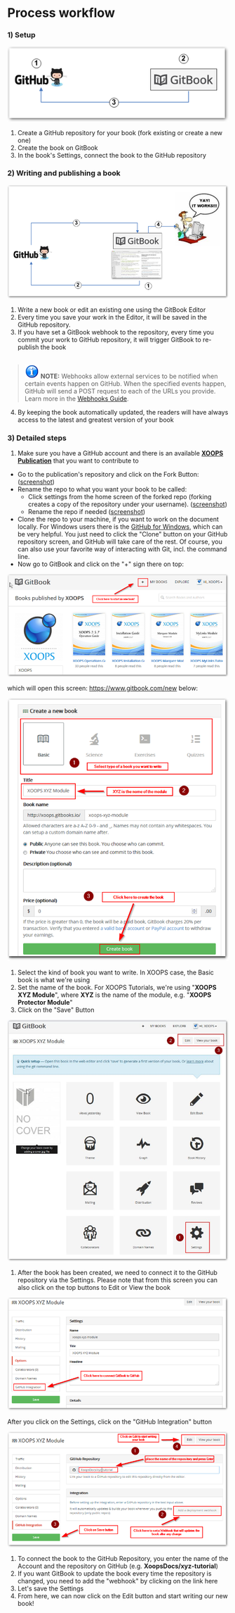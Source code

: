 # Process workflow

### 1) Setup


![image001.png](../../en/assets/gitbook4.png)


1. Create a GitHub repository for your book (fork existing or create a new one)
2. Create the book on GitBook
3. In the book's Settings, connect the book to the GitHub repository


### 2) Writing and publishing a book


![image001.png](../../en/assets/gitbook5.png)


1. Write a new book or edit an existing one using the GitBook Editor 
2. Every time you save your work in the Editor, it will be saved in the GitHub repository.
3. If you have set a GitBook webhook to the repository, every time you commit your work to GitHub repository, it will trigger GitBook to re-publish the book<br><br>
>![image001.png](../assets/info/info.png) **NOTE:** Webhooks allow external services to be notified when certain events happen on GitHub. When the specified events happen, GitHub will send a POST request to each of the URLs you provide. Learn more in the [Webhooks Guide](https://developer.github.com/webhooks/).
4. By keeping the book automatically updated, the readers will have always access to the latest and greatest version of your book

### 3) Detailed steps

1. Make sure you have a GitHub account and there is an available **[XOOPS Publication](https://github.com/XoopsDocs/)** that you want to contribute to
* Go to the publication's repository and click on the Fork Button: ([screenshot](http://mrm-screen.s3.amazonaws.com/MrMaksimizegitbookstarterkit_20140707_085000_20140707_085006.png))
* Rename the repo to what you want your book to be called:
  * Click settings from the home screen of the forked repo (forking creates a copy of the repository under your username). ([screenshot](http://mrm-screen.s3.amazonaws.com/MrMaksimizegitbookstarterkit_20140707_100321_20140707_100325.png))
  * Rename the repo if needed  ([screenshot](http://mrm-screen.s3.amazonaws.com/Options_20140707_100417_20140707_100421.png))
* Clone the repo to your machine, if you want to work on the document locally. For Windows users there is the [GitHub for Windows](https://windows.github.com/), which can be very helpful. You just need to click the "Clone" button on your GitHub repository screen, and GitHub will take care of the rest.
Of course, you can also use your favorite way of interacting with Git, incl. the command line. 
* Now go to GitBook and click on the "+" sign there on top: 

![image001.png](../../en/assets/gitbook6_newbook.png)

which will open this screen: https://www.gitbook.com/new below:

![image001.png](../../en/assets/gitbook6_newbook2.png)

1. Select the kind of book you want to write. In XOOPS case, the Basic book is what we're using
2. Set the name of the book. For XOOPS Tutorials, we're using "**XOOPS XYZ Module**", where **XYZ** is the name of the module, e.g. "**XOOPS Protector Module**"
3. Click on the "Save" Button

![image001.png](../../en/assets/gitbook7_settings.jpg)

1) After the book has been created, we need to connect it to the GitHub repository via the Settings. Please note that from this screen you can also click on the top buttons to Edit or View the book

![image001.png](../../en/assets/gitbook7_settingsgithub.png)

After you click on the Settings, click on the "GitHub Integration" button

![image001.png](../../en/assets/gitbook7_settingsgithub2.png)

1. To connect the book to the GitHub Repository, you enter the name of the Account and the repository on GitHub (e.g. **XoopsDocs/xyz-tutorial**)
2. If you want GitBook to update the book every time the repository is changed, you need to add the "webhook" by clicking on the link here
3. Let's save the Settings
4. From here, we can now click on the Edit button and start writing our new book! 


